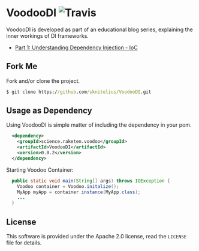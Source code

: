 # VoodooDI ![Travis](https://travis-ci.org/sknitelius/VoodooDI.svg?branch=master)

VoodooDI is developed as part of an educational blog series, explaining the inner workings of DI frameworks.

* [Part 1: Understanding Dependency Injection - IoC](https://www.knitelius.com/2016/09/21/understanding-dependency-injection-part-1-ioc/) 

## Fork Me 
Fork and/or clone the project.

```cmd
$ git clone https://github.com/sknitelius/VoodooDI.git
```

## Usage as Dependency
Using VoodooDI is simple matter of including the dependency in your pom. 

```xml
  <dependency>
    <groupId>science.raketen.voodoo</groupId>
    <artifactId>VoodooDI</artifactId>
    <version>0.0.2</version>
  </dependency>
```

Starting Voodoo Container:
```java
  public static void main(String[] args) throws IOException {
    Voodoo container = Voodoo.initalize();
    MyApp myApp = container.instance(MyApp.class);
    ...
  }
```

## License

This software is provided under the  Apache 2.0 license, read the `LICENSE` file for details.
